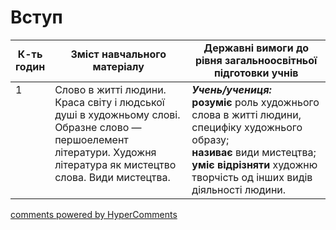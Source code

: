 <div id="hypercomments_widget" class="js-hypercomments-widget invisible"></div>

# Вступ

<table>
  <tr>
    <td width="10%" align="center"><b>К-ть годин</b></td>
    <td width="45%" align="center"><b>Зміст навчального матеріалу</b></td>
    <td width="45%" align="center"><b>Державні вимоги до рівня загальноосвітньої підготовки учнів</b></td>
  </tr>
<tbody>
  <tr>
<td width="10%" style="vertical-align:top !important;">1</td>
    <td width="45%" style="vertical-align:top !important;">
Слово в житті людини. Краса світу і людської душі в художньому слові. Образне слово — першоелемент літератури. Художня література як мистецтво слова. Види мистецтва.
</td>
    <td width="45%" style="vertical-align:top !important;">
<i><b>Учень/учениця:</b></i><br>
<b>розуміє</b> роль художнього слова в житті людини, специфіку художнього образу; <br>
<b>називає</b> види мистецтва; <br>
<b>уміє відрізняти</b> художню творчість од інших видів діяльності людини. </td>
  </tr>
</tbody>
</table>

<div class="js-hypercomments-container">
<a href="http://hypercomments.com" class="hc-link" title="comments widget">comments powered by HyperComments</a>
</div>